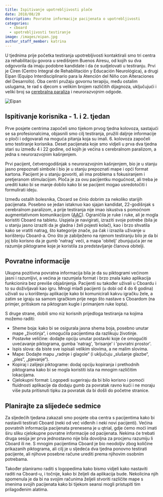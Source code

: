 ```yaml
---
title: Ispitivanje upotrebljivosti ploče
date: 2018/08/20
description: Povratne informacije pacijenata o upotrebljivosti
categories:
  - cboard
  - upotrebljivosti testiranje
image: /images/eipan.jpg
author_staff_member: katrina
---
```


U tjednima prije početka testiranja upotrebljivosti kontaktirali smo tri centra za rehabilitaciju govora u središnjem Buenos Airesu, od kojih su dva odgovorila da imaju podobne kandidate i da će sudjelovati u testiranju. Prvi je Ciren (Centro Integral de Rehabilitación y Educación Neurológica), a drugi Eipan (Equipo Interdisciplinario para la Atención del Niño con Alteraciones del Desarrollo). Oba centri pružaju govornu terapiju, među ostalim uslugama, te rad s djecom s velikim brojem različitih dijagnoza, uključujući i veliki broj sa [cerebralna paraliza](https://en.wikipedia.org/wiki/Cerebral_palsy) i neurorazvojnim odgode.

![Eipan](/images/eipan.jpg)

## Ispitivanje korisnika - 1. i 2. tjedan

Prve posjete centrima započeli smo tijekom prvog tjedna kolovoza, sastajući se sa profesionalcima, objasnili smo cilj testiranja, pružili daljnje informacije o ploči i odgovarali na moguća pitanja koja su imali. 6. kolovoza započeli smo testiranje korisnika. Deset pacijenata koje smo vidjeli u prva dva tjedna stari su između 4 i 22 godine, od kojih je većina s cerebralnom paralizom, a jedna s neurorazvojnim kašnjenjem.

Prvi pacijent, četverogodišnjak s neurorazvojnim kašnjenjem, bio je u stanju jasno prepoznati simbole i bio je u stanju prepoznati mape i opći format kartona. Pacijent je u stanju govoriti, ali ima problema s fokusiranjem i pretjeranom stimulacijom. Ploča je za ovu pacijentku mogućnost, ali treba je urediti kako bi se manje dobilo kako bi se pacijent mogao usredotočiti i formulirati ideju.

Između ostalih bolesnika, Cboard se činio dobrim za nekoliko starijih pacijenata. Posebno se jedan istaknuo kao sjajan kandidat, 22-godišnjak s cerebralnom paralizom, a prije testiranja nije imao iskustva s pomoćnom augmentativnom komunikacijom ([AAC](https://en.wikipedia.org/wiki/Augmentative_and_alternative_communication)). Ograničila je ruke i ruke, ali je mogla koristiti Cboard na tabletu. Uspjela je navigirati, izraziti svoje potrebe (bila je u stanju jasno izraziti da je gladna i želi pojesti kolač), kao i brzo shvatila kako se vratiti natrag, što kategorije znače, pa čak i izrazila uživanje u korištenju Cboard-a. Ono što je zabilježeno na njenom testiranju bilo je da bi joj bilo korisno da je gumb 'natrag' veći, a mapa 'obitelj' zbunjujuća jer ne razumije piktograme koje je koristila za predstavljanje članova obitelji.

## Povratne informacije

Ukupna pozitivna povratna informacija bila je da su piktogrami većinom jasni i razumljivi, a većina je razumjela format i brzo znala kako aplikacija funkcionira bez previše objašnjenja. Pacijenti su također uživali u Cboardu i to su doživljavali kao igru. Mnogi mlađi pacijenti (u dobi od 4 do 6 godina) uživali su u korištenju aplikacije kako bi komunicirali kakvu igračku žele, a zatim se igraju sa samom igračkom prije nego što nastave s Cboardom (na primjer, pritiskom na piktogram kugle i primanjem ruke lopta).

S druge strane, dobili smo niz korisnih prijedloga testiranja na kojima možemo raditi:

- Sheme boja: kako bi se osigurala jasna shema boja, posebno unutar mape „životinja“, i omogućila pacijentima da razlikuju životinje.
- Postavke veličine: dodajte opciju unutar postavki koje će omogućiti uvećavanje piktograma, gumba 'natrag', 'brisanje' i 'povratni prostor'.
- Ispis slova: da biste sve ispisali velikim slovima, a ne malim slovima.
- Mape: Dodajte mapu „radnje i glagole“ (i uključuju „slušanje glazbe“, „ples“, „pjevanje“).
- Kopiraj i zalijepi piktograme: dodaj opciju kopiranja i prethodnih piktograma kako bi se mogla koristiti ista na mnogim različitim lokacijama.
- Cjelokupni format: Logopedi sugeriraju da bi bilo korisno i pomoći fluidnosti aplikacije da dodaju gumb za povratak ravno kući i ne moraju više puta pritisnuti tipku za povratak da bi došli do početne stranice.

## Planirajte za slijedeće sedmice

Za sljedećih tjedana zakazali smo posjete oba centra s pacijentima kako bi nastavili testirati Cboard (neki od već viđenih i neki novi pacijenti). Većina povratnih informacija pacijenata prenesena je u qtrial, gdje ćemo moći imati širu sliku cjelokupne povratne informacije od pacijenata. Nekima će trebati druga sesija jer prva jednostavno nije bila dovoljna za procjenu razumiju li Cboard ili ne. S mnogim pacijentima Cboard je bio neodoljiv zbog količine prikazanih piktograma, ali cilj je u sljedeća dva tjedna ponovno testirati pacijente, ali njihove posebne račune urediti prema njihovim osobnim potrebama.

Također planiramo raditi s logopedima kako bismo vidjeli kako nastaviti raditi na Cboard-u, i točnije, kako bi željeli da aplikacija bude. Nekolicina njih spomenula je da bi na svojim računima željeli stvoriti različite mape s imenima svojih pacijenata kako bi tijekom seansi mogli pristupiti tim prilagođenim alatima.